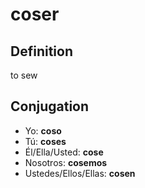 # coser

## Definition
to sew

## Conjugation

- Yo: **coso**
- Tú: **coses**
- Él/Ella/Usted: **cose**
- Nosotros: **cosemos**
- Ustedes/Ellos/Ellas: **cosen**
